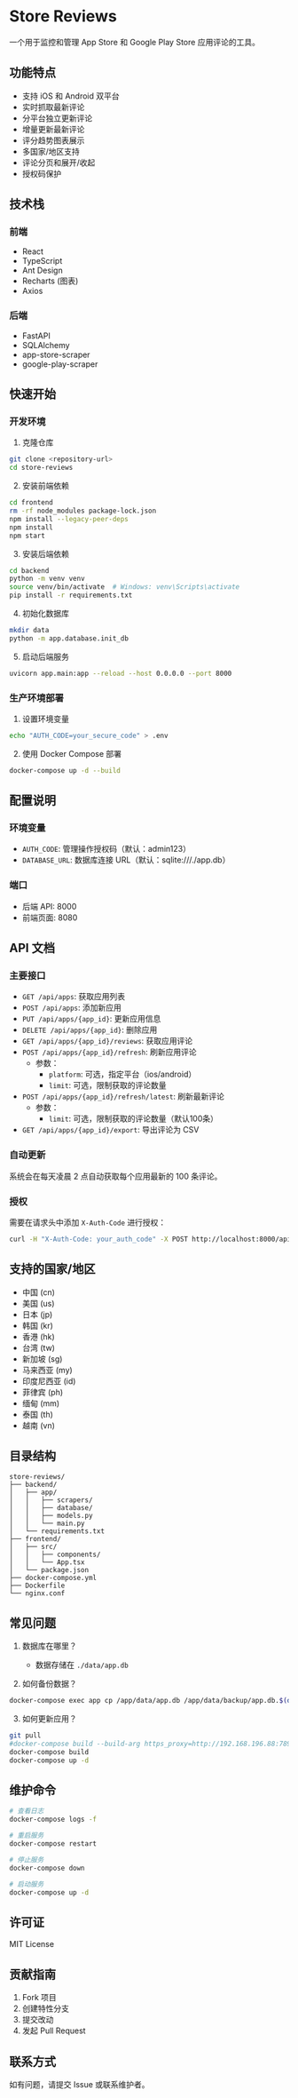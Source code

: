 # Store Reviews

一个用于监控和管理 App Store 和 Google Play Store 应用评论的工具。

## 功能特点

- 支持 iOS 和 Android 双平台
- 实时抓取最新评论
- 分平台独立更新评论
- 增量更新最新评论
- 评分趋势图表展示
- 多国家/地区支持
- 评论分页和展开/收起
- 授权码保护

## 技术栈

### 前端
- React
- TypeScript
- Ant Design
- Recharts (图表)
- Axios

### 后端
- FastAPI
- SQLAlchemy
- app-store-scraper
- google-play-scraper

## 快速开始

### 开发环境

1. 克隆仓库
```bash
git clone <repository-url>
cd store-reviews
```

2. 安装前端依赖
```bash
cd frontend
rm -rf node_modules package-lock.json
npm install --legacy-peer-deps
npm install
npm start
```

3. 安装后端依赖
```bash
cd backend
python -m venv venv
source venv/bin/activate  # Windows: venv\Scripts\activate
pip install -r requirements.txt
```

4. 初始化数据库
```bash
mkdir data
python -m app.database.init_db
```

5. 启动后端服务
```bash
uvicorn app.main:app --reload --host 0.0.0.0 --port 8000
```

### 生产环境部署

1. 设置环境变量
```bash
echo "AUTH_CODE=your_secure_code" > .env
```

2. 使用 Docker Compose 部署
```bash
docker-compose up -d --build
```

## 配置说明

### 环境变量
- `AUTH_CODE`: 管理操作授权码（默认：admin123）
- `DATABASE_URL`: 数据库连接 URL（默认：sqlite:///./app.db）

### 端口
- 后端 API: 8000
- 前端页面: 8080

## API 文档

### 主要接口
- `GET /api/apps`: 获取应用列表
- `POST /api/apps`: 添加新应用
- `PUT /api/apps/{app_id}`: 更新应用信息
- `DELETE /api/apps/{app_id}`: 删除应用
- `GET /api/apps/{app_id}/reviews`: 获取应用评论
- `POST /api/apps/{app_id}/refresh`: 刷新应用评论
  - 参数：
    - `platform`: 可选，指定平台（ios/android）
    - `limit`: 可选，限制获取的评论数量
- `POST /api/apps/{app_id}/refresh/latest`: 刷新最新评论
  - 参数：
    - `limit`: 可选，限制获取的评论数量（默认100条）
- `GET /api/apps/{app_id}/export`: 导出评论为 CSV

### 自动更新
系统会在每天凌晨 2 点自动获取每个应用最新的 100 条评论。

### 授权
需要在请求头中添加 `X-Auth-Code` 进行授权：
```bash
curl -H "X-Auth-Code: your_auth_code" -X POST http://localhost:8000/api/apps
```

## 支持的国家/地区

- 中国 (cn)
- 美国 (us)
- 日本 (jp)
- 韩国 (kr)
- 香港 (hk)
- 台湾 (tw)
- 新加坡 (sg)
- 马来西亚 (my)
- 印度尼西亚 (id)
- 菲律宾 (ph)
- 缅甸 (mm)
- 泰国 (th)
- 越南 (vn)

## 目录结构

```
store-reviews/
├── backend/
│   ├── app/
│   │   ├── scrapers/
│   │   ├── database/
│   │   ├── models.py
│   │   └── main.py
│   └── requirements.txt
├── frontend/
│   ├── src/
│   │   ├── components/
│   │   └── App.tsx
│   └── package.json
├── docker-compose.yml
├── Dockerfile
└── nginx.conf
```

## 常见问题

1. 数据库在哪里？
   - 数据存储在 `./data/app.db`

2. 如何备份数据？
```bash
docker-compose exec app cp /app/data/app.db /app/data/backup/app.db.$(date +%Y%m%d)
```

3. 如何更新应用？
```bash
git pull
#docker-compose build --build-arg https_proxy=http://192.168.196.88:7897  --build-arg http_proxy=http://192.168.196.88:7897
docker-compose build
docker-compose up -d
```

## 维护命令

```bash
# 查看日志
docker-compose logs -f

# 重启服务
docker-compose restart

# 停止服务
docker-compose down

# 启动服务
docker-compose up -d
```

## 许可证

MIT License

## 贡献指南

1. Fork 项目
2. 创建特性分支
3. 提交改动
4. 发起 Pull Request

## 联系方式

如有问题，请提交 Issue 或联系维护者。

